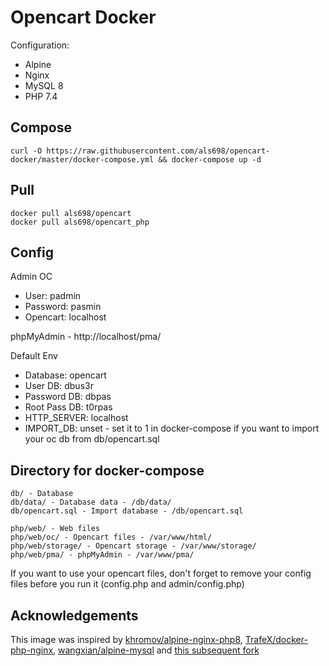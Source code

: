 # Opencart Docker

Configuration:
* Alpine
* Nginx
* MySQL 8
* PHP 7.4

## Compose
```
curl -O https://raw.githubusercontent.com/als698/opencart-docker/master/docker-compose.yml && docker-compose up -d
```

## Pull
```
docker pull als698/opencart
docker pull als698/opencart_php
```

## Config
Admin OC
  * User: padmin
  * Password: pasmin  
  * Opencart: localhost

phpMyAdmin - http://localhost/pma/

Default Env
  * Database: opencart
  * User DB: dbus3r
  * Password DB: dbpas
  * Root Pass DB: t0rpas
  * HTTP_SERVER: localhost
  * IMPORT_DB: unset - set it to 1 in docker-compose if you want to import your oc db from db/opencart.sql

## Directory for docker-compose

```
db/ - Database
db/data/ - Database data - /db/data/
db/opencart.sql - Import database - /db/opencart.sql

php/web/ - Web files
php/web/oc/ - Opencart files - /var/www/html/
php/web/storage/ - Opencart storage - /var/www/storage/
php/web/pma/ - phpMyAdmin - /var/www/pma/
```

If you want to use your opencart files, don't forget to remove your config files before you run it (config.php and admin/config.php)

## Acknowledgements
This image was inspired by [khromov/alpine-nginx-php8](https://github.com/khromov/alpine-nginx-php8), [TrafeX/docker-php-nginx](https://github.com/TrafeX/docker-php-nginx), [wangxian/alpine-mysql](https://github.com/wangxian/alpine-mysql) and [this subsequent fork](https://github.com/khromov/docker-php-nginx)

